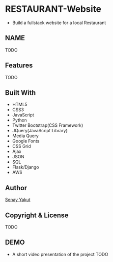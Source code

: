 # RESTAURANT-Website

* Build a fullstack website for a local Restaurant

## NAME
TODO

## Features 
TODO

## Built With
* HTML5
* CSS3
* JavaScript
* Python
* Twitter Bootstrap(CSS Framework)
* JQuery(JavaScript Library)
* Media Query
* Google Fonts
* CSS Grid
* Ajax
* JSON 
* SQL
* Flask/Django
* AWS

## Author
<a href="https://www.linkedin.com/in/senaykt/">Senay Yakut</a>

## Copyright & License
 TODO
 
## DEMO
* A short video presentation of the project 
 TODO



